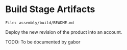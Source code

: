 # Build  Stage Artifacts 

`File: assembly/build/README.md`

Deploy the new revision of the product into an account.

TODO:
To be documented by gabor
